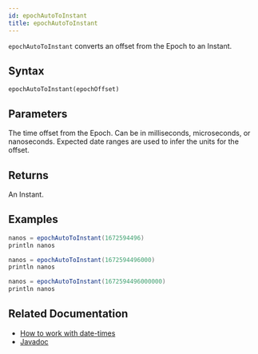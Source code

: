 ```yaml
---
id: epochAutoToInstant
title: epochAutoToInstant
---
```


`epochAutoToInstant` converts an offset from the Epoch to an Instant.

## Syntax

```
epochAutoToInstant(epochOffset)
```

## Parameters

<ParamTable>
<Param name="epochOffset" type="long">

The time offset from the Epoch. Can be in milliseconds, microseconds, or nanoseconds. Expected date ranges are used to infer the units for the offset.

</Param>
</ParamTable>

## Returns

An Instant.

## Examples

```groovy order=null
nanos = epochAutoToInstant(1672594496)
println nanos
```

```groovy order=null
nanos = epochAutoToInstant(1672594496000)
println nanos
```

```groovy order=null
nanos = epochAutoToInstant(1672594496000000)
println nanos
```

## Related Documentation

- [How to work with date-times](../../../how-to-guides/work-with-date-time.md)
- [Javadoc](https://deephaven.io/core/javadoc/io/deephaven/time/DateTimeUtils.html#epochAutoToInstant)
